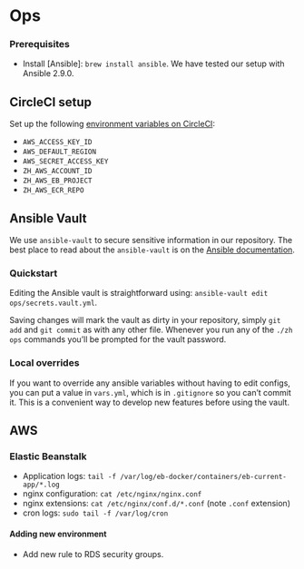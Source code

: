 # Ops

### Prerequisites

- Install [Ansible]: `brew install ansible`.
  We have tested our setup with Ansible 2.9.0.

## CircleCI setup

Set up the following [environment variables on CircleCI][circleci-env-vars]:

- `AWS_ACCESS_KEY_ID`
- `AWS_DEFAULT_REGION`
- `AWS_SECRET_ACCESS_KEY`
- `ZH_AWS_ACCOUNT_ID`
- `ZH_AWS_EB_PROJECT`
- `ZH_AWS_ECR_REPO`

## Ansible Vault

We use `ansible-vault` to secure sensitive information in our repository.
The best place to read about the `ansible-vault` is on the
[Ansible documentation](http://docs.ansible.com/playbooks_vault.html).

### Quickstart

Editing the Ansible vault is straightforward using:
`ansible-vault edit ops/secrets.vault.yml`.

Saving changes will mark the vault as dirty in your repository, simply `git add`
and `git commit` as with any other file. Whenever you run any of the `./zh ops`
commands you’ll be prompted for the vault password.

### Local overrides

If you want to override any ansible variables without having to edit configs,
you can put a value in `vars.yml`, which is in `.gitignore` so you can’t commit
it. This is a convenient way to develop new features before using the vault.

[circleci-env-vars]: https://app.circleci.com/settings/project/github/zoomhub/zoomhub/environment-variables

## AWS

### Elastic Beanstalk

- Application logs: `tail -f /var/log/eb-docker/containers/eb-current-app/*.log`
- nginx configuration: `cat /etc/nginx/nginx.conf`
- nginx extensions: `cat /etc/nginx/conf.d/*.conf` (note `.conf` extension)
- cron logs: `sudo tail -f /var/log/cron`

#### Adding new environment

- Add new rule to RDS security groups.
